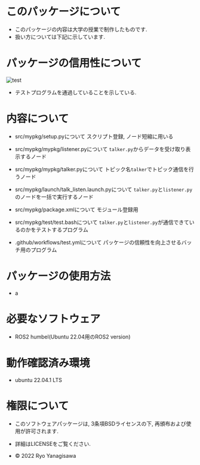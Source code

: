 # このパッケージについて

 * このパッケージの内容は大学の授業で制作したものです.
 * 扱い方については下記に示しています.

# パッケージの信用性について

 ![test](https://github.com/ryo0806/ros2_ws/actions/workflows/test.yml/badge.svg)
 * テストプログラムを通過していることを示している.

# 内容について

 * src/mypkg/setup.pyについて
	スクリプト登録, ノード短縮に用いる

 * src/mypkg/mypkg/listener.pyについて
	`talker.py`からデータを受け取り表示するノード

 * src/mypkg/mypkg/talker.pyについて
	トピック名`talker`でトピック通信を行うノード

 * src/mypkg/launch/talk_listen.launch.pyについて
	`talker.py`と`listener.py`のノードを一括で実行するノード

 * src/mypkg/package.xmlについて
	モジュール登録用

 * src/mypkg/test/test.bashについて
	`talker.py`と`listener.py`が通信できているのかをテストするプログラム

 * .github/workflows/test.ymlについて 
	パッケージの信頼性を向上させるバッチ用のプログラム

# パッケージの使用方法

 * a

# 必要なソフトウェア

 * ROS2 humbel(Ubuntu 22.04用のROS2 version)

# 動作確認済み環境

 * ubuntu 22.04.1 LTS

# 権限について
 
 * このソフトウェアパッケージは, 3条項BSDライセンスの下, 再頒布および使用が許可されます.

 * 詳細はLICENSEをご覧ください.
 
 * © 2022 Ryo Yanagisawa
